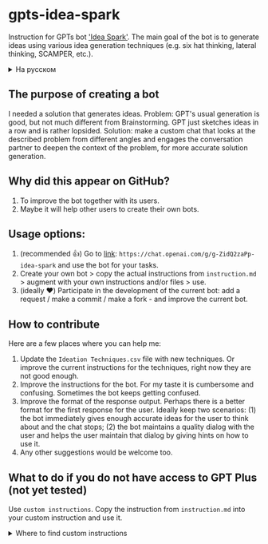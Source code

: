# gpts-idea-spark
Instruction for GPTs bot ['Idea Spark'](https://chat.openai.com/g/g-ZidQ2zaPp-idea-spark). 
The main goal of the bot is to generate ideas using various idea generation techniques (e.g. six hat thinking, lateral thinking, SCAMPER, etc.).

<details>
<summary> На русском </summary>
## Цель создания бота
Мне нужно было решение, которое генерирует идеи. 
Проблема: обычая генерация у ГПТ хороша, но не сильно отличается от Мозгового штурма. ГПТ просто набрасывает идеи подряд и достаточно однобоко. 
Решение: сделать кастомный чат, который смотрит на описанную проблему с разных сторон и вовлекает собеседника углублять контекст проблемы, для более точной генерации решений. 


## Почему это появилось на ГитХабе? 
1. Чтобы улучшать бота совместно с его пользователями. 
2. Возможно это поможет другим пользователям создавать своих ботов.


## Варианты использования: 
1. (рекомендуется 👍) Перейти по [ссылке](https://chat.openai.com/g/g-ZidQ2zaPp-idea-spark): `https://chat.openai.com/g/g-ZidQ2zaPp-idea-spark` и использовать бота для решения своих задач.  
2. Создать своего бота > скопировать актуальную инструкцию из `instruction.md` > дополнить своими инструкциями и/или файлами > пользоваться. 
3. (идеально ❤️) Поучаствовать в развитии текущего бота: добавить запрос / сделать коммит / сделать форк — и улучшить текущего бота. 

## Как внести свой вклад
Вот несколько мест, где вы можете мне помочь: 
1. Дополнить файл `Ideation Techniques.csv` новыми техниками. Или улучшить текущие инструкции к техникам, сейчас они недостаточно хороши. 
2. Улучшить инструкцию для бота. На мой вкус она громоздкая и запутанная. Иногда бот продолжает путаться. 
3. Улучшить формат вывода ответа. Возможно есть более удобный формат первого ответа для пользователя. Идеально сохранить два сценария: (1) бот сразу даёт достаточно точных идей пользователю для размышления и чат прекращается; (2) бот поддерживает качественный диалог с пользователем и помогает пользователю поддерживать этот диалог, давая подсказки как его использовать. 
4. Любым другим предложениям тоже буду рад. 

## Что делать если у вас нет доступа к GPT Plus (пока не протестировано)
Используйте `кастомные инструкции`. Скопируйте инструкцию из `instruction.md` в вашу кастомную инструкцию и пользуйтесь. 
<details>
<summary> Где найти кастомные инструкции </summary>

![кастомные инструкции](/src/img/customInstructions.png)

</details>
</details>

## The purpose of creating a bot
I needed a solution that generates ideas. 
Problem: GPT's usual generation is good, but not much different from Brainstorming. GPT just sketches ideas in a row and is rather lopsided. 
Solution: make a custom chat that looks at the described problem from different angles and engages the conversation partner to deepen the context of the problem, for more accurate solution generation. 


## Why did this appear on GitHub? 
1. To improve the bot together with its users. 
2. Maybe it will help other users to create their own bots.


## Usage options: 
1. (recommended 👍) Go to [link](https://chat.openai.com/g/g-ZidQ2zaPp-idea-spark): `https://chat.openai.com/g/g-ZidQ2zaPp-idea-spark` and use the bot for your tasks.  
2. Create your own bot > copy the actual instructions from `instruction.md` > augment with your own instructions and/or files > use. 
3. (ideally ❤️) Participate in the development of the current bot: add a request / make a commit / make a fork - and improve the current bot. 

## How to contribute
Here are a few places where you can help me: 
1. Update the `Ideation Techniques.csv` file with new techniques. Or improve the current instructions for the techniques, right now they are not good enough. 
2. Improve the instructions for the bot. For my taste it is cumbersome and confusing. Sometimes the bot keeps getting confused. 
3. Improve the format of the response output. Perhaps there is a better format for the first response for the user. Ideally keep two scenarios: (1) the bot immediately gives enough accurate ideas for the user to think about and the chat stops; (2) the bot maintains a quality dialog with the user and helps the user maintain that dialog by giving hints on how to use it. 
4. Any other suggestions would be welcome too. 

## What to do if you do not have access to GPT Plus (not yet tested)
Use `custom instructions`. Copy the instruction from `instruction.md` into your custom instruction and use it. 
<details>
<summary> Where to find custom instructions </summary>

![custom instructions](/src/img/customInstructions.png)

</details>